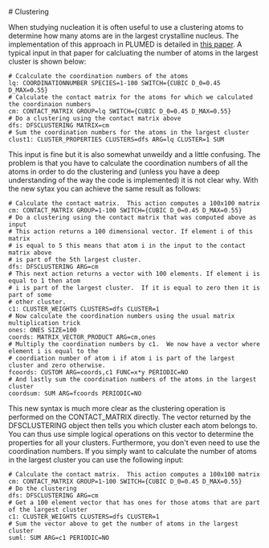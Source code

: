 # Clustering

When studying nucleation it is often useful to use a clustering atoms to determine how many atoms are in the largest crystalline nucleus.
The implementation of this approach in PLUMED is detailed in [this paper](https://pubs.acs.org/doi/abs/10.1021/acs.jctc.6b01073).  A typical 
input in that paper for calcluating the number of atoms in the largest cluster is shown below:

```plumed
# Ccalculate the coordination numbers of the atoms
lq: COORDINATIONNUMBER SPECIES=1-100 SWITCH={CUBIC D_0=0.45 D_MAX=0.55}
# Calculate the contact matrix for the atoms for which we calculated the coordinaion numbers
cm: CONTACT_MATRIX GROUP=lq SWITCH={CUBIC D_0=0.45 D_MAX=0.55}
# Do a clustering using the contact matrix above
dfs: DFSCLUSTERING MATRIX=cm
# Sum the coordination numbers for the atoms in the largest cluster
clust1: CLUSTER_PROPERTIES CLUSTERS=dfs ARG=lq CLUSTER=1 SUM
```

This input is fine but it is also somewhat unweildy and a little confusing.  The problem is that you have to calculate the coordination numbers 
of all the atoms in order to do the clustering and (unless you have a deep understanding of the way the code is implemented) it is not clear why.
With the new sytax you can achieve the same result as follows:

```plumed
# Calculate the contact matrix.  This action computes a 100x100 matrix
cm: CONTACT_MATRIX GROUP=1-100 SWITCH={CUBIC D_0=0.45 D_MAX=0.55}
# Do a clustering using the contact matrix that was computed above as input
# This action returns a 100 dimensional vector. If element i of this matrix
# is equal to 5 this means that atom i in the input to the contact matrix above
# is part of the 5th largest cluster.  
dfs: DFSCLUSTERING ARG=cm
# This next action returns a vector with 100 elements. If element i is equal to 1 then atom 
# i is part of the largest cluster.  If it is equal to zero then it is part of some 
# other cluster.
c1: CLUSTER_WEIGHTS CLUSTERS=dfs CLUSTER=1
# Now calculate the coordination numbers using the usual matrix multiplication trick
ones: ONES SIZE=100
coords: MATRIX_VECTOR_PRODUCT ARG=cm,ones
# Multiply the coordination numbers by c1.  We now have a vector where element i is equal to the 
# coordiation number of atom i if atom i is part of the largest cluster and zero otherwise.
fcoords: CUSTOM ARG=coords,c1 FUNC=x*y PERIODIC=NO
# And lastly sum the coordination numbers of the atoms in the largest cluster
coordsum: SUM ARG=fcoords PERIODIC=NO
```

This new syntax is much more clear as the clustering operation is performed on the CONTACT_MATRIX directly.  The vector returned by the DFSCLUSTERING object 
then tells you which cluster each atom belongs to.  You can thus use simple logical operations on this vector to determine the properties for all your clusters. 
Furthermore, you don't even need to use the coordination numbers.  If you simply want to calculate the number of atoms in the largest cluster you can use the following
input:

```plumed
# Calculate the contact matrix.  This action computes a 100x100 matrix
cm: CONTACT_MATRIX GROUP=1-100 SWITCH={CUBIC D_0=0.45 D_MAX=0.55}
# Do the clustering
dfs: DFSCLUSTERING ARG=cm
# Get a 100 element vector that has ones for those atoms that are part of the largest cluster
c1: CLUSTER_WEIGHTS CLUSTERS=dfs CLUSTER=1   
# Sum the vector above to get the number of atoms in the largest cluster
suml: SUM ARG=c1 PERIODIC=NO
```
